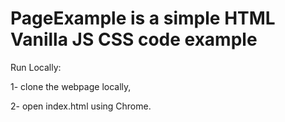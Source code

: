 # PageExample is a simple HTML Vanilla JS CSS code example

Run Locally:

1- clone the webpage locally,

2- open  index.html  using Chrome.
